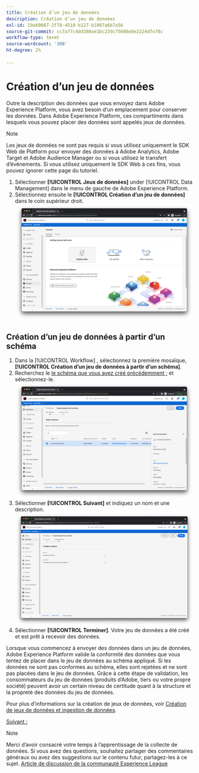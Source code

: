 ```yaml
---
title: Création d’un jeu de données
description: Création d’un jeu de données
exl-id: 19a60087-2f78-4510-b127-b1007a6b7a56
source-git-commit: cc7a77c4dd380ae1bc23dc75608e8e2224dfe78c
workflow-type: tm+mt
source-wordcount: '308'
ht-degree: 2%

---
```


# Création d’un jeu de données

Outre la description des données que vous envoyez dans Adobe Experience Platform, vous avez besoin d’un emplacement pour conserver les données. Dans Adobe Experience Platform, ces compartiments dans lesquels vous pouvez placer des données sont appelés jeux de données.

>[!NOTE]
>
>Les jeux de données ne sont pas requis si vous utilisez uniquement le SDK Web de Platform pour envoyer des données à Adobe Analytics, Adobe Target et Adobe Audience Manager ou si vous utilisez le transfert d’événements. Si vous utilisez uniquement le SDK Web à ces fins, vous pouvez ignorer cette page du tutoriel.

1. Sélectionner **[!UICONTROL Jeux de données]** under [!UICONTROL Data Management] dans le menu de gauche de Adobe Experience Platform.
1. Sélectionnez ensuite le **[!UICONTROL Création d’un jeu de données]** dans le coin supérieur droit.
   ![Vue Jeux de données](../assets/datasets-view.png)

## Création d’un jeu de données à partir d’un schéma

1. Dans la [!UICONTROL Workflow] , sélectionnez la première mosaïque, **[!UICONTROL Création d’un jeu de données à partir d’un schéma]**.
1. Recherchez le [le schéma que vous avez créé précédemment ;](create-a-schema.md) et sélectionnez-le.
   ![Sélection de schéma](../assets/schema-selection.png)
1. Sélectionner **[!UICONTROL Suivant]** et indiquez un nom et une description.
   ![Nom et description du jeu de données](../assets/dataset-name-description.png)
1. Sélectionner **[!UICONTROL Terminer]**. Votre jeu de données a été créé et est prêt à recevoir des données.

Lorsque vous commencez à envoyer des données dans un jeu de données, Adobe Experience Platform valide la conformité des données que vous tentez de placer dans le jeu de données au schéma appliqué. Si les données ne sont pas conformes au schéma, elles sont rejetées et ne sont pas placées dans le jeu de données. Grâce à cette étape de validation, les consommateurs du jeu de données (produits d’Adobe, tiers ou votre propre société) peuvent avoir un certain niveau de certitude quant à la structure et la propreté des données du jeu de données.

Pour plus d’informations sur la création de jeux de données, voir [Création de jeux de données et ingestion de données](/help/platform/data-ingestion/create-datasets-and-ingest-data.md).

[Suivant : ](create-a-datastream.md)

>[!NOTE]
>
>Merci d’avoir consacré votre temps à l’apprentissage de la collecte de données. Si vous avez des questions, souhaitez partager des commentaires généraux ou avez des suggestions sur le contenu futur, partagez-les à ce sujet. [Article de discussion de la communauté Experience League](https://experienceleaguecommunities.adobe.com/t5/adobe-experience-platform-launch/tutorial-discussion-use-adobe-experience-platform-data/m-p/543877)

